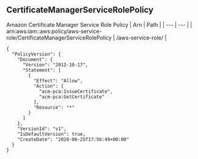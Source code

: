 
## CertificateManagerServiceRolePolicy
Amazon Certificate Manager Service Role Policy
| Arn | Path |
| --- | --- |
| arn:aws:iam::aws:policy/aws-service-role/CertificateManagerServiceRolePolicy | /aws-service-role/ |
```
{
  "PolicyVersion": {
    "Document": {
      "Version": "2012-10-17",
      "Statement": [
        {
          "Effect": "Allow",
          "Action": [
            "acm-pca:IssueCertificate",
            "acm-pca:GetCertificate"
          ],
          "Resource": "*"
        }
      ]
    },
    "VersionId": "v1",
    "IsDefaultVersion": true,
    "CreateDate": "2020-06-25T17:56:49+00:00"
  }
}
```
